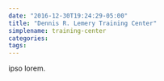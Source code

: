 ```yaml
---
date: "2016-12-30T19:24:29-05:00"
title: "Dennis R. Lemery Training Center"
simplename: training-center
categories:
tags:
---
```


ipso lorem.


